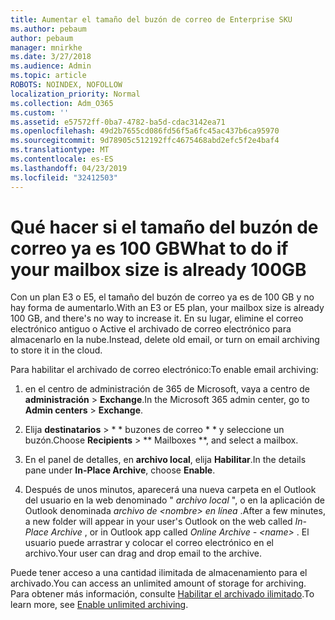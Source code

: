 ```yaml
---
title: Aumentar el tamaño del buzón de correo de Enterprise SKU
ms.author: pebaum
author: pebaum
manager: mnirkhe
ms.date: 3/27/2018
ms.audience: Admin
ms.topic: article
ROBOTS: NOINDEX, NOFOLLOW
localization_priority: Normal
ms.collection: Adm_O365
ms.custom: ''
ms.assetid: e57572ff-0ba7-4782-ba5d-cdac3142ea71
ms.openlocfilehash: 49d2b7655cd086fd56f5a6fc45ac437b6ca95970
ms.sourcegitcommit: 9d78905c512192ffc4675468abd2efc5f2e4baf4
ms.translationtype: MT
ms.contentlocale: es-ES
ms.lasthandoff: 04/23/2019
ms.locfileid: "32412503"
---
```

# <a name="what-to-do-if-your-mailbox-size-is-already-100gb"></a><span data-ttu-id="d4661-102">Qué hacer si el tamaño del buzón de correo ya es 100 GB</span><span class="sxs-lookup"><span data-stu-id="d4661-102">What to do if your mailbox size is already 100GB</span></span>

<span data-ttu-id="d4661-103">Con un plan E3 o E5, el tamaño del buzón de correo ya es de 100 GB y no hay forma de aumentarlo.</span><span class="sxs-lookup"><span data-stu-id="d4661-103">With an E3 or E5 plan, your mailbox size is already 100 GB, and there's no way to increase it.</span></span> <span data-ttu-id="d4661-104">En su lugar, elimine el correo electrónico antiguo o Active el archivado de correo electrónico para almacenarlo en la nube.</span><span class="sxs-lookup"><span data-stu-id="d4661-104">Instead, delete old email, or turn on email archiving to store it in the cloud.</span></span> 
  
<span data-ttu-id="d4661-105">Para habilitar el archivado de correo electrónico:</span><span class="sxs-lookup"><span data-stu-id="d4661-105">To enable email archiving:</span></span>
  
1. <span data-ttu-id="d4661-106">en el centro de administración de 365 de Microsoft, vaya a centro de **administración** \> **Exchange**.</span><span class="sxs-lookup"><span data-stu-id="d4661-106">In the Microsoft 365 admin center, go to **Admin centers** \> **Exchange**.</span></span> 
    
2. <span data-ttu-id="d4661-107">Elija **destinatarios** \> \* \* buzones de correo \* \* y seleccione un buzón.</span><span class="sxs-lookup"><span data-stu-id="d4661-107">Choose **Recipients** \> \*\* Mailboxes \*\*, and select a mailbox.</span></span> 
    
3. <span data-ttu-id="d4661-108">En el panel de detalles, en **archivo local**, elija **Habilitar**.</span><span class="sxs-lookup"><span data-stu-id="d4661-108">In the details pane under **In-Place Archive**, choose **Enable**.</span></span> 
    
4. <span data-ttu-id="d4661-109">Después de unos minutos, aparecerá una nueva carpeta en el Outlook del usuario en la web denominado " *archivo local* ", o en la aplicación de Outlook denominada *archivo de \<nombre\> en línea* .</span><span class="sxs-lookup"><span data-stu-id="d4661-109">After a few minutes, a new folder will appear in your user's Outlook on the web called  *In-Place Archive*  , or in Outlook app called  *Online Archive - \<name\>*  .</span></span> <span data-ttu-id="d4661-110">El usuario puede arrastrar y colocar el correo electrónico en el archivo.</span><span class="sxs-lookup"><span data-stu-id="d4661-110">Your user can drag and drop email to the archive.</span></span> 
    
<span data-ttu-id="d4661-111">Puede tener acceso a una cantidad ilimitada de almacenamiento para el archivado.</span><span class="sxs-lookup"><span data-stu-id="d4661-111">You can access an unlimited amount of storage for archiving.</span></span> <span data-ttu-id="d4661-112">Para obtener más información, consulte [Habilitar el archivado ilimitado](https://support.office.com/article/enable-unlimited-archiving-in-office-365-admin-help-e2a789f2-9962-4960-9fd4-a00aa063559e).</span><span class="sxs-lookup"><span data-stu-id="d4661-112">To learn more, see [Enable unlimited archiving](https://support.office.com/article/enable-unlimited-archiving-in-office-365-admin-help-e2a789f2-9962-4960-9fd4-a00aa063559e).</span></span>
  

